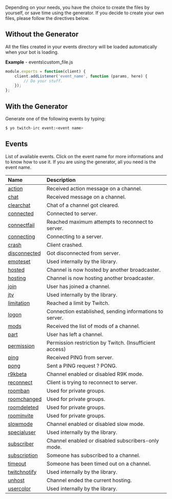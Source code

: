 Depending on your needs, you have the choice to create the files by yourself, or save time using the generator. If you decide to create your own files, please follow the directives below.

## Without the Generator

All the files created in your events directory will be loaded automatically when your bot is loading.

**Example** - events\custom_file.js

```javascript
module.exports = function(client) {
    client.addListener('event_name', function (params, here) {
        // Do your stuff.
    });
};
```

## With the Generator

Generate one of the following events by typing:

```bash
$ yo twitch-irc event:<event name>
```

## Events

List of available events. Click on the event name for more informations and to know how to use it. If you are using the generator, all you need is the event name.

Name | Description
:----|:----
[action](https://github.com/Schmoopiie/generator-twitch-irc/wiki/Event:-Action) | Received action message on a channel.
[chat](https://github.com/Schmoopiie/generator-twitch-irc/wiki/Event:-Chat) | Received message on a channel.
[clearchat](https://github.com/Schmoopiie/generator-twitch-irc/wiki/Event:-Clearchat) | Chat of a channel got cleared.
[connected](https://github.com/Schmoopiie/generator-twitch-irc/wiki/Event:-Connected) | Connected to server.
[connectfail](https://github.com/Schmoopiie/generator-twitch-irc/wiki/Event:-Connectfail) | Reached maximum attempts to reconnect to server.
[connecting](https://github.com/Schmoopiie/generator-twitch-irc/wiki/Event:-Connecting) | Connecting to a server.
[crash](https://github.com/Schmoopiie/generator-twitch-irc/wiki/Event:-Crash) | Client crashed.
[disconnected](https://github.com/Schmoopiie/generator-twitch-irc/wiki/Event:-Disconnected) | Got disconnected from server.
[emoteset](https://github.com/Schmoopiie/generator-twitch-irc/wiki/Event:-Emoteset) | Used internally by the library.
[hosted](https://github.com/Schmoopiie/generator-twitch-irc/wiki/Event:-Hosted) | Channel is now hosted by another broadcaster.
[hosting](https://github.com/Schmoopiie/generator-twitch-irc/wiki/Event:-Hosting) | Channel is now hosting another broadcaster.
[join](https://github.com/Schmoopiie/generator-twitch-irc/wiki/Event:-Join) | User has joined a channel.
[jtv](https://github.com/Schmoopiie/generator-twitch-irc/wiki/Event:-Jtv) | Used internally by the library.
[limitation](https://github.com/Schmoopiie/generator-twitch-irc/wiki/Event:-Limitation) | Reached a limit by Twitch.
[logon](https://github.com/Schmoopiie/generator-twitch-irc/wiki/Event:-Logon) | Connection established, sending informations to server.
[mods](https://github.com/Schmoopiie/generator-twitch-irc/wiki/Event:-Mods) | Received the list of mods of a channel.
[part](https://github.com/Schmoopiie/generator-twitch-irc/wiki/Event:-Part) | User has left a channel.
[permission](https://github.com/Schmoopiie/generator-twitch-irc/wiki/Event:-Permission) | Permission restriction by Twitch. (Insufficient access)
[ping](https://github.com/Schmoopiie/generator-twitch-irc/wiki/Event:-Ping) | Received PING from server.
[pong](https://github.com/Schmoopiie/generator-twitch-irc/wiki/Event:-Pong) | Sent a PING request ? PONG.
[r9kbeta](https://github.com/Schmoopiie/generator-twitch-irc/wiki/Event:-R9kbeta) | Channel enabled or disabled R9K mode.
[reconnect](https://github.com/Schmoopiie/generator-twitch-irc/wiki/Event:-Reconnect) | Client is trying to reconnect to server.
[roomban](https://github.com/Schmoopiie/generator-twitch-irc/wiki/Event:-Roomban) | Used for private groups.
[roomchanged](https://github.com/Schmoopiie/generator-twitch-irc/wiki/Event:-Roomchanged) | Used for private groups.
[roomdeleted](https://github.com/Schmoopiie/generator-twitch-irc/wiki/Event:-Roomdeleted) | Used for private groups.
[roominvite](https://github.com/Schmoopiie/generator-twitch-irc/wiki/Event:-Roominvite) | Used for private groups.
[slowmode](https://github.com/Schmoopiie/generator-twitch-irc/wiki/Event:-Slowmode) | Channel enabled or disabled slow mode.
[specialuser](https://github.com/Schmoopiie/generator-twitch-irc/wiki/Event:-Specialuser) | Used internally by the library.
[subscriber](https://github.com/Schmoopiie/generator-twitch-irc/wiki/Event:-Subscriber) | Channel enabled or disabled subscribers-only mode.
[subscription](https://github.com/Schmoopiie/generator-twitch-irc/wiki/Event:-Subscription) | Someone has subscribed to a channel.
[timeout](https://github.com/Schmoopiie/generator-twitch-irc/wiki/Event:-Timeout) | Someone has been timed out on a channel.
[twitchnotify](https://github.com/Schmoopiie/generator-twitch-irc/wiki/Event:-Twitchnotify) | Used internally by the library.
[unhost](https://github.com/Schmoopiie/generator-twitch-irc/wiki/Event:-Unhost) | Channel ended the current hosting.
[usercolor](https://github.com/Schmoopiie/generator-twitch-irc/wiki/Event:-Usercolor) | Used internally by the library.